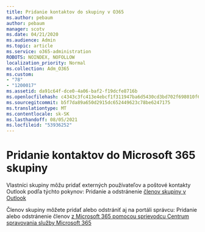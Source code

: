 ```yaml
---
title: Pridanie kontaktov do skupiny v O365
ms.author: pebaum
author: pebaum
manager: scotv
ms.date: 04/21/2020
ms.audience: Admin
ms.topic: article
ms.service: o365-administration
ROBOTS: NOINDEX, NOFOLLOW
localization_priority: Normal
ms.collection: Adm_O365
ms.custom:
- "78"
- "1200017"
ms.assetid: da91c64f-dce0-4a06-baf2-f19dcfe8716b
ms.openlocfilehash: c4343c3fc413e4ebcf1f311947ba6d5430cd3bd702f698010f6ba20a0ff71280
ms.sourcegitcommit: b5f7da89a650d2915dc652449623c78be6247175
ms.translationtype: MT
ms.contentlocale: sk-SK
ms.lasthandoff: 08/05/2021
ms.locfileid: "53936252"
---
```

# <a name="add-contacts-to-a-microsoft-365-group"></a>Pridanie kontaktov do Microsoft 365 skupiny

Vlastníci skupiny môžu pridať externých používateľov a poštové kontakty Outlook podľa týchto pokynov: Pridanie a odstránenie [členov skupiny v Outlook](https://support.office.com/article/3b650f4a-5c9b-4f94-a1bb-0cca4b1091de?wt.mc_id=add_contacts_group.aspx)
  
Členov skupiny môžete pridať alebo odstrániť aj na portáli správcu: Pridanie alebo odstránenie členov [z Microsoft 365 pomocou sprievodcu Centrum spravovania služby Microsoft 365](/microsoft-365/admin/create-groups/add-or-remove-members-from-groups)